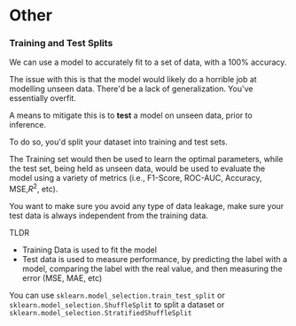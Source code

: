 # Other

### Training and Test Splits

We can use a model to accurately fit to a set of data, with a 100% accuracy.

The issue with this is that the model would likely do a horrible job at modelling unseen data. There'd be a lack of generalization. You've essentially overfit.

A means to mitigate this is to **test** a model on unseen data, prior to inference.

To do so, you'd split your dataset into training and test sets. 

The Training set would then be used to learn the optimal parameters, while the test set, being held as unseen data, would be used to evaluate the model using a variety of metrics (i.e., F1-Score, ROC-AUC, Accuracy, MSE,$R^2$, etc).

You want to make sure you avoid any type of data leakage, make sure your test data is always independent from the training data.

TLDR

- Training Data is used to fit the model
- Test data is used to measure performance, by predicting the label with a model, comparing the label with the real value, and then measuring the error (MSE, MAE, etc)

You can use `sklearn.model_selection.train_test_split` or `sklearn.model_selection.ShuffleSplit` to split a dataset or `sklearn.model_selection.StratifiedShuffleSplit`